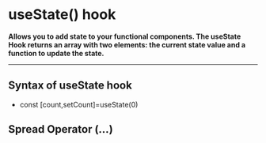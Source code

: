 # useState() hook 

**Allows you to add state to your functional components. The useState Hook returns an array with two elements: the current state value and a function to update the state.**

<hr/>

## Syntax of useState hook

-  const [count,setCount]=useState(0)

## Spread Operator (...)
